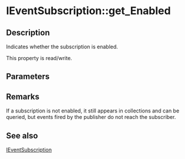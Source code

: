 # IEventSubscription::get_Enabled

## Description

Indicates whether the subscription is enabled.

This property is read/write.

## Parameters

## Remarks

If a subscription is not enabled, it still appears in collections and can be queried, but events fired by the publisher do not reach the subscriber.

## See also

[IEventSubscription](https://learn.microsoft.com/windows/desktop/api/eventsys/nn-eventsys-ieventsubscription)